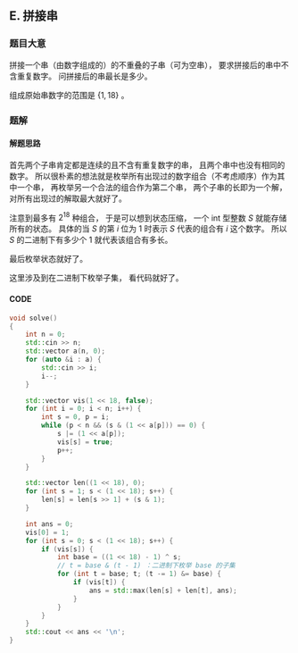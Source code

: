 ## E. 拼接串

### 题目大意

拼接一个串（由数字组成的）的不重叠的子串（可为空串），
要求拼接后的串中不含重复数字。
问拼接后的串最长是多少。

组成原始串数字的范围是 $\{1, 18\}$ 。

### 题解

#### 解题思路

首先两个子串肯定都是连续的且不含有重复数字的串，
且两个串中也没有相同的数字。
所以很朴素的想法就是枚举所有出现过的数字组合（不考虑顺序）作为其中一个串，
再枚举另一个合法的组合作为第二个串，
两个子串的长即为一个解，
对所有出现过的解取最大就好了。

注意到最多有 $2^{18}$ 种组合，
于是可以想到状态压缩，
一个 int 型整数 $S$ 就能存储所有的状态。
具体的当 $S$ 的第 $i$ 位为 1 时表示 $S$ 代表的组合有 $i$ 这个数字。
所以 $S$ 的二进制下有多少个 1 就代表该组合有多长。

最后枚举状态就好了。

这里涉及到在二进制下枚举子集，
看代码就好了。

#### CODE
```cpp
void solve()
{
    int n = 0;
    std::cin >> n;
    std::vector a(n, 0);
    for (auto &i : a) {
        std::cin >> i;
        i--;
    }

    std::vector vis(1 << 18, false);
    for (int i = 0; i < n; i++) {
        int s = 0, p = i;
        while (p < n && (s & (1 << a[p])) == 0) {
            s |= (1 << a[p]);
            vis[s] = true;
            p++;
        }
    }

    std::vector len((1 << 18), 0);
    for (int s = 1; s < (1 << 18); s++) {
        len[s] = len[s >> 1] + (s & 1);
    }

    int ans = 0;
    vis[0] = 1;
    for (int s = 0; s < (1 << 18); s++) {
        if (vis[s]) {
            int base = ((1 << 18) - 1) ^ s;
            // t = base & (t - 1) ：二进制下枚举 base 的子集
            for (int t = base; t; (t -= 1) &= base) {
                if (vis[t]) {
                    ans = std::max(len[s] + len[t], ans);
                }
            }
        }
    }
    std::cout << ans << '\n';
}
```